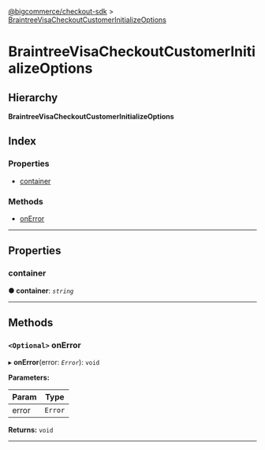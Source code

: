 [@bigcommerce/checkout-sdk](../README.md) > [BraintreeVisaCheckoutCustomerInitializeOptions](../interfaces/braintreevisacheckoutcustomerinitializeoptions.md)

# BraintreeVisaCheckoutCustomerInitializeOptions

## Hierarchy

**BraintreeVisaCheckoutCustomerInitializeOptions**

## Index

### Properties

* [container](braintreevisacheckoutcustomerinitializeoptions.md#container)

### Methods

* [onError](braintreevisacheckoutcustomerinitializeoptions.md#onerror)

---

## Properties

<a id="container"></a>

###  container

**● container**: *`string`*

___

## Methods

<a id="onerror"></a>

### `<Optional>` onError

▸ **onError**(error: *`Error`*): `void`

**Parameters:**

| Param | Type |
| ------ | ------ |
| error | `Error` |

**Returns:** `void`

___

